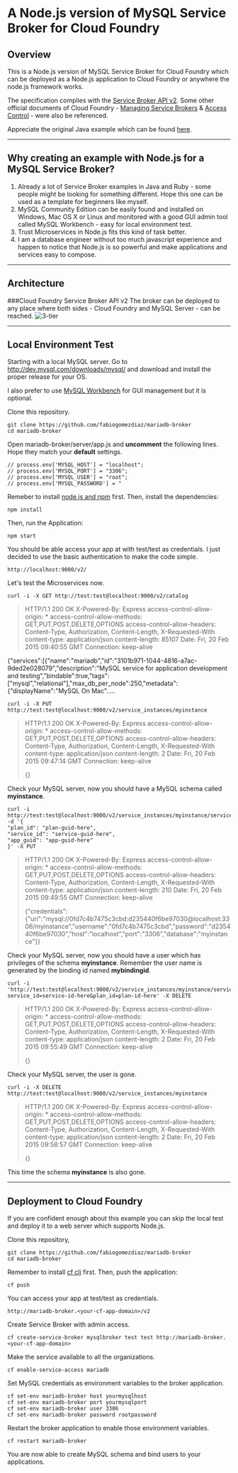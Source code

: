 A Node.js version of MySQL Service Broker for Cloud Foundry
===================

Overview
-------------

This is a Node.js version of MySQL Service Broker for Cloud Foundry which can be deployed as a Node.js application to Cloud Foundry or anywhere the node.js framework works.

The specification complies with the [Service Broker API v2](http://docs.cloudfoundry.org/services/api.html). Some other official documents of Cloud Foundry - [Managing Service Brokers](http://docs.cloudfoundry.org/services/managing-service-brokers.html#make-plans-public) & [Access Control](http://docs.cloudfoundry.org/services/access-control.html) - were also be referenced.

Appreciate the original Java example which can be found [here](https://github.com/cloudfoundry-community/cf-mysql-java-broker).

----------
Why creating an example with Node.js for a MySQL Service Broker?
-------------
 1. Already a lot of Service Broker examples in Java and Ruby - some people might be looking for something different. Hope this one can be used as a template for beginners like myself.
 2. MySQL Community Edition can be easily found and installed on Windows, Mac OS X or Linux and monitored with a good GUI admin tool called MySQL Workbench - easy for local environment test.
 3. Trust Microservices in Node.js fits this kind of task better.
 4. I am a database engineer without too much javascript experience and happen to notice that Node.js is so powerful and make applications and services easy to compose.

----------
Architecture
-------------
###Cloud Foundry Service Broker API v2
The broker can be deployed to any place where both sides - Cloud Foundry and MySQL Server - can be reached.
![3-tier](http://docs.cloudfoundry.org/services/images/v2services-new.png)

----------
Local Environment Test
-------------

Starting with a local MySQL server. Go to http://dev.mysql.com/downloads/mysql/ and download and install the proper release for your OS. 

I also prefer to use [MySQL Workbench](http://dev.mysql.com/downloads/workbench/) for GUI management but it is optional.

Clone this repository.
```
git clone https://github.com/fabiogomezdiaz/mariadb-broker
cd mariadb-broker
```

Open mariadb-broker/server/app.js and **uncomment** the following lines. Hope they match your **default** settings.
```
// process.env['MYSQL_HOST'] = "localhost";
// process.env['MYSQL_PORT'] = "3306";
// process.env['MYSQL_USER'] = "root";
// process.env['MYSQL_PASSWORD'] = "
```
Remeber to install [node.js and npm](http://nodejs.org/) first. Then, install the dependencies:
```
npm install
```

Then, run the Application:
```
npm start
```

You should be able access your app at with test/test as credentials. I just decided to use the basic authentication to make the code simple.
```
http://localhost:9000/v2/
```

Let's test the Microservices now.

```
curl -i -X GET http://test:test@localhost:9000/v2/catalog
```

> HTTP/1.1 200 OK
X-Powered-By: Express
access-control-allow-origin: *
access-control-allow-methods: GET,PUT,POST,DELETE,OPTIONS
access-control-allow-headers: Content-Type, Authorization, Content-Length, X-Requested-With
content-type: application/json
content-length: 85107
Date: Fri, 20 Feb 2015 09:40:55 GMT
Connection: keep-alive
> 
{"services":[{"name":"mariadb","id":"3101b971-1044-4816-a7ac-9ded2e028079","description":"MySQL service for application development and testing","bindable":true,"tags":["mysql","relational"],"max_db_per_node":250,"metadata":{"displayName":"MySQL On Mac".....

```
curl -i -X PUT http://test:test@localhost:9000/v2/service_instances/myinstance
```

> HTTP/1.1 200 OK X-Powered-By: Express access-control-allow-origin: *
> access-control-allow-methods: GET,PUT,POST,DELETE,OPTIONS
> access-control-allow-headers: Content-Type, Authorization,
> Content-Length, X-Requested-With content-type: application/json
> content-length: 2 Date: Fri, 20 Feb 2015 09:47:14 GMT Connection:
> keep-alive
> 
> {}

Check your MySQL server, now you should have a MySQL schema called **myinstance**.

```
curl -i http://test:test@localhost:9000/v2/service_instances/myinstance/service_bindings/mybindingid -d '{
"plan_id": "plan-guid-here",
"service_id": "service-guid-here",
"app_guid": "app-guid-here"
}' -X PUT
```

> HTTP/1.1 200 OK X-Powered-By: Express access-control-allow-origin: *
> access-control-allow-methods: GET,PUT,POST,DELETE,OPTIONS
> access-control-allow-headers: Content-Type, Authorization,
> Content-Length, X-Requested-With content-type: application/json
> content-length: 210 Date: Fri, 20 Feb 2015 09:49:55 GMT Connection:
> keep-alive
> 
> {"credentials":{"uri":"mysql://0fd7c4b7475c3cbd:d235440f6be97030@localhost:3306/myinstance","username":"0fd7c4b7475c3cbd","password":"d235440f6be97030","host":"localhost","port":"3306","database":"myinstance"}}

Check your MySQL server, now you should have a user which has privileges of the schema **myinstance**. Remember the user name is generated by the binding id named **mybindingid**.

```
curl -i 'http://test:test@localhost:9000/v2/service_instances/myinstance/service_bindings/mybindingid?service_id=service-id-here&plan_id=plan-id-here' -X DELETE
```

> HTTP/1.1 200 OK X-Powered-By: Express access-control-allow-origin: *
> access-control-allow-methods: GET,PUT,POST,DELETE,OPTIONS
> access-control-allow-headers: Content-Type, Authorization,
> Content-Length, X-Requested-With content-type: application/json
> content-length: 2 Date: Fri, 20 Feb 2015 09:55:49 GMT Connection:
> keep-alive
> 
> {}

Check your MySQL server, the user is gone.

```
curl -i -X DELETE http://test:test@localhost:9000/v2/service_instances/myinstance
```

> HTTP/1.1 200 OK X-Powered-By: Express access-control-allow-origin: *
> access-control-allow-methods: GET,PUT,POST,DELETE,OPTIONS
> access-control-allow-headers: Content-Type, Authorization,
> Content-Length, X-Requested-With content-type: application/json
> content-length: 2 Date: Fri, 20 Feb 2015 09:58:57 GMT Connection:
> keep-alive
> 
> {}

This time the schema **myinstance** is also gone.

----------
Deployment to Cloud Foundry
-------------
If you are confident enough about this example you can skip the local test and deploy it to a web server which supports Node.js.

Clone this repository,
```
git clone https://github.com/fabiogomezdiaz/mariadb-broker
cd mariadb-broker
```

Remember to install [cf cli](https://github.com/cloudfoundry/cli/releases) first. Then, push the application:
```
cf push
```

You can access your app at test/test as credentials.
```
http://mariadb-broker.<your-cf-app-domain>/v2
```

Create Service Broker with admin access.
```
cf create-service-broker mysqlbroker test test http://mariadb-broker.<your-cf-app-domain>
```
Make the service available to all the organizations.
```
cf enable-service-access mariadb
```

Set MySQL credentials as environment variables to the broker application.
```
cf set-env mariadb-broker host yourmysqlhost
cf set-env mariadb-broker port yourmysqlport
cf set-env mariadb-broker user 3306
cf set-env mariadb-broker password rootpassword
```

Restart the broker application to enable those environment variables.
```
cf restart mariadb-broker
```

You are now able to create MySQL schema and bind users to your applications.